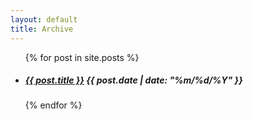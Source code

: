 ```yaml
---
layout: default
title: Archive
---
```


<div class="archive">
  <ul>
    {% for post in site.posts %}
      <li>
        <h5 class="row">
          <a href="{{ post.url }}" class="large-9 columns">{{ post.title }}</a>
          <span class="date large-3 columns">{{ post.date | date: "%m/%d/%Y" }}</span>
        </h5>
      </li>
    {% endfor %}
  </ul>
</div>